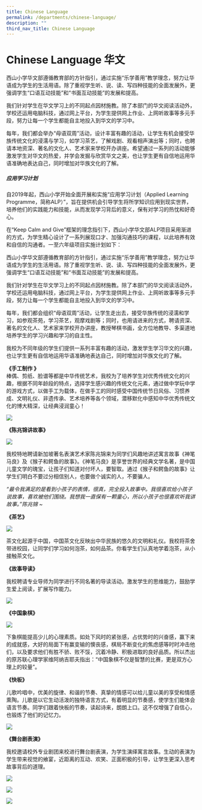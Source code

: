 ```yaml
---
title: Chinese Language
permalink: /departments/chinese-language/
description: ""
third_nav_title: Chinese Language
---
```

# **Chinese Language   华文**

西山小学华文部遵循教育部的方针指引，通过实施“乐学善用”教学理念，努力让华语成为学生的生活用语。除了重视学生听、说、读、写四种技能的全面发展外，更强调学生“口语互动技能”和“书面互动技能”的发展和提高。

我们针对学生在华文学习上的不同起点因材施教。除了本部门的华文阅读活动外，学校还运用电脑科技，通过网上平台，为学生提供网上作业、上网听故事等多元手段，努力让每一个学生都能自主地投入到华文的学习中。

每年，我们都会举办“母语双周”活动，设计丰富有趣的活动，让学生有机会接受华族传统文化的浸濡与学习，如学习茶艺，了解戏剧、观看相声演出等；同时，也聘请本地资深、著名的文化人、艺术家来学校开办讲座。希望通过一系列的活动能够激发学生对华文的热爱，并学会发掘与欣赏华文之美，也让学生更有自信地运用华语准确地表达自己，同时增加对华族文化的了解。

##### **应用学习计划**
        
自2019年起，西山小学开始全面开展和实施“应用学习计划（Applied Learning Programme，简称ALP）”，旨在提供机会引导学生将所学知识应用到现实世界，培养他们的实践能力和技能，从而发现学习背后的意义，保有对学习的热忱和好奇心。

在“Keep Calm and Give”框架的理念指引下，西山小学华文部ALP项目采用渐进的方式，为学生精心设计了一系列展现口才、加强沟通技巧的课程，以此培养有效和自信的沟通者。一至六年级项目实施计划如下：









































西山小学华文部遵循教育部的方针指引，通过实施“乐学善用”教学理念，努力让华语成为学生的生活用语。除了重视学生听、说、读、写四种技能的全面发展外，更强调学生“口语互动技能”和“书面互动技能”的发展和提高。

  

我们针对学生在华文学习上的不同起点因材施教。除了本部门的华文阅读活动外，学校还运用电脑科技，通过网上平台，为学生提供网上作业、上网听故事等多元手段，努力让每一个学生都能自主地投入到华文的学习中。

每年，我们都会组织“母语双周”活动，让学生走出去，接受华族传统的浸濡和学习，如参观茶苑，学习茶艺，观摩戏剧等；同时，也用请进来的方式，聘请资深、著名的文化人、艺术家来学校开办讲座，教授琴棋书画，全方位地教导、多渠道地培养学生的学习兴趣和学习的自主性。

我校为不同年级的学生们提供一系列丰富有趣的活动，激发学生学习华文的兴趣，也让学生更有自信地运用华语准确地表达自己，同时增加对华族文化的了解。

**《手工制作 》**     
棒偶、剪纸、脸谱等都是中华传统艺术，我校为了培养学生对优秀传统文化的兴趣，根据不同年龄段的特点，选择学生感兴趣的传统文化元素，通过做中学玩中学的游戏方式，以做手工为载体，在做手工的同时感受中国传统节日风俗、习惯养成、文明礼仪、非遗传承、艺术培养等各个领域，潜移默化中感知中华优秀传统文化的博大精深，让经典浸润童心！

![](/images/Picture1.png)

**《陈兆锦讲故事》**

![](/images/ChineseDept9July%20-%20%20(1).jpg)

我校特地聘请新加坡著名表演艺术家陈兆锦来为同学们风趣地讲述寓言故事《神笔马良》及《猴子和鳄鱼的故事》。《神笔马良》是享誉世界的经典文学名著，是中国儿童文学的瑰宝，让孩子们知道对付坏人，要智取。通过《猴子和鳄鱼的故事》让学生们明白不要过分相信别人，也要做个诚实的人，不要骗人。

_“最令我满足的是看到小孩子的表情，很真，完全投入故事中。我很喜欢给小孩子说故事，喜欢被他们围绕。我想我一直保有一颗童心，所以小孩子也很喜欢听我讲故事。”陈兆锦 ~_


**《茶艺》**

![](/images/ChineseDept9July%20-%20%20(2).jpg)

茶文化起源于中国，中国茶文化反映出中华民族的悠久的文明和礼仪。我校将茶舍带进校园，让同学们学习如何泡茶，如何品茶。你看学生们认真地学着泡茶，从小接触茶文化。


**《故事导读》**

我校聘请专业导师为同学进行不同名著的导读活动。激发学生的思维能力，鼓励学生爱上阅读，扩展写作能力。

![](/images/ChineseDept9July%20-%20%20(3).jpg)

**《中国象棋》**

![](/images/ChineseDept9July%20-%20%20(4).jpg)

下象棋能提高少儿的心理素质。如处下风时的紧张感，占优势时的兴奋感，赢下来的成就感，大好的局面下有赢变输的懊丧感，棋局不断变化的焦虑感等时时冲击他们，以及要求他们有胜不骄、败不馁，沉着冷静、积极进取的良好品质。所以杰出的原苏联心理学家维阿纳吉耶夫指出：“中国象棋不仅是智慧的比赛，更是双方心理上的较量”。

**《快板》**

儿歌吟唱中，优美的旋律、和谐的节奏、真挚的情感可以给儿童以美的享受和情感熏陶。儿歌是以它生动活泼的独特语言方式，有着明显的节奏感，使学生们能体会语言节奏。同学们跟着快板的节奏，读起诗来，朗朗上口。这不仅增强了自信心，也锻炼了他们的记忆力。

![](/images/ChineseDept9July%20-%20%20(5).jpg)

**《舞台剧表演》**

我校邀请校外专业剧团来校进行舞台剧表演，为学生演绎寓言故事。生动的表演为学生带来视觉的飨宴，近距离的互动、欢笑、正面积极的引导，让学生更深入思考故事背后的道理。

![](/images/ChineseDept9July%20-%20%206.jpg)

![](/images/ChineseDept9July%20-%20%207.jpg)

![](/images/CL%20Department%20Achievement%20(5).jpg)